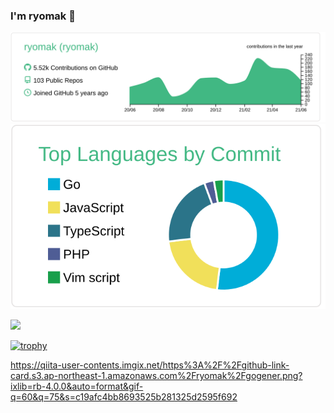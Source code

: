 ### I'm ryomak 👋

[![](https://raw.githubusercontent.com/ryomak/ryomak/master/profile-summary-card-output/vue/0-profile-details.svg)](https://github.com/vn7n24fzkq/github-profile-summary-cards)
[![](https://raw.githubusercontent.com/ryomak/ryomak/master/profile-summary-card-output/vue/2-most-commit-language.svg)](https://github.com/vn7n24fzkq/github-profile-summary-cards)

![](https://komarev.com/ghpvc/?username=ryomak&color=green)

[![trophy](https://github-profile-trophy.vercel.app/?username=ryomak)](https://github.com/ryomak/ryomak)

https://qiita-user-contents.imgix.net/https%3A%2F%2Fgithub-link-card.s3.ap-northeast-1.amazonaws.com%2Fryomak%2Fgogener.png?ixlib=rb-4.0.0&auto=format&gif-q=60&q=75&s=c19afc4bb8693525b281325d2595f692
